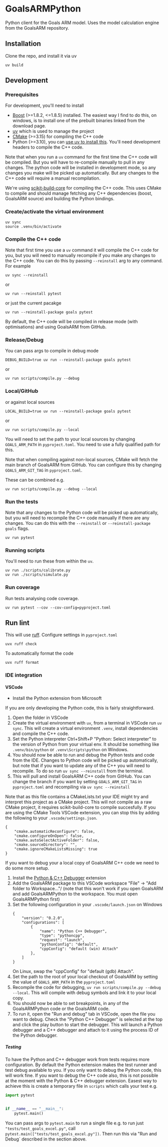 # GoalsARMPython
Python client for the Goals ARM model. Uses the model calculation engine from the GoalsARM repository.

## Installation
Clone the repo, and install it via uv

```console
uv build
```

## Development

### Prerequisites

For development, you'll need to install
* [Boost](https://www.boost.org/users/download/) (>=1.8.2, <=1.8.5) installed. The easiest way I find to do this, on windows, is to install one of the prebuilt binaries linked from the download page.
* [uv](https://docs.astral.sh/uv/) which is used to manage the project
* [CMake](https://cmake.org/) (>=3.15) for compiling the C++ code
* Python (>=3.10), you can [use uv to install this](https://docs.astral.sh/uv/guides/install-python/). You'll need development headers to compile the C++ code.

Note that when you run a `uv` command for the first time the C++ code will be compiled. But you will have to re-compile manually to pull in any changes. The python code will be installed in development mode, so any changes you make will be picked up automatically. But any changes to the C++ code will require a manual recompilation.

We're using [scikit-build-core](https://scikit-build-core.readthedocs.io/en/stable/index.html) for compiling the C++ code. This uses CMake to compile and should manage fetching any C++ dependencies (boost, GoalsARM source) and building the Python bindings.

### Create/activate the virtual environment

```console
uv sync
source .venv/bin/activate
```

### Compile the C++ code

Note that first time you use a `uv` command it will compile the C++ code for you, but you will need to manually recompile if you make any changes to the C++ code. You can do this by passing `--reinstall` arg to any command. For example

```console
uv sync --reinstall
```

or

```console
uv run --reinstall pytest
```

or just the current pacakge

```console
uv run --reinstall-package goals pytest
```

By default, the C++ code will be compiled in release mode (with optimisations) and using GoalsARM from GitHub.

### Release/Debug

You can pass args to compile in debug mode

```console
DEBUG_BUILD=true uv run --reinstall-package goals pytest
```

or

```console
uv run scripts/compile.py --debug
```

### Local/GitHub

or against local sources

```console
LOCAL_BUILD=true uv run --reinstall-package goals pytest
```

or

```console
uv run scripts/compile.py --local
```

You will need to set the path to your local sources by changing `GOALS_ARM_PATH` in `pyproject.toml`. You need to use a fully qualified path for this.

Note that when compiling against non-local sources, CMake will fetch the main branch of GoalsARM from GitHub. You can configure this by changing `GOALS_ARM_GIT_TAG` in `pyproject.toml`.

These can be combined e.g.

```console
uv run scripts/compile.py --debug --local
```

### Run the tests

Note that any changes to the Python code will be picked up automatically, but you will need to recompile the C++ code manually if there are any changes. You can do this with the `--reinstall` or `--reinstall-package goals` flags.

```console
uv run pytest
```

### Running scripts

You'll need to run these from within the `uv`.

```console
uv run ./scripts/calibrate.py
uv run ./scripts/simulate.py
```

### Run coverage

Run tests analysing code coverage.

```console
uv run pytest --cov --cov-config=pyproject.toml
```

## Run lint

This will use [ruff](https://docs.astral.sh/ruff/). Configure settings in `pyproject.toml`

```console
uvx ruff check
```

To automatically format the code
```console
uvx ruff format
```

### IDE integration

#### VSCode

* Install the Python extension from Microsoft

If you are only developing the Python code, this is fairly straightforward.

1. Open the folder in VSCode
1. Create the virtual environment with `uv`, from a terminal in VSCode run `uv sync`. This will create a virtual environment `.venv`, install dependencies and compile the C++ code.
1. Set the Python interpreter Ctrl+Shift+P "Python: Select interpreter" to the version of Python from your virtual env. It should be something like `.venv/bin/python` or `.venv\Scripts\python` on Windows.
1. You should now be able to run and debug the Python tests and code from the IDE. Changes to Python code will be picked up automatically, but note that if you want to update any of the C++ you will need to recompile. To do so run `uv sync --reinstall` from the terminal.
1. This will pull and install GoalsARM C++ code from GitHub. You can change the branch if you want by setting `GOALS_ARM_GIT_TAG` in `pyproject.toml` and recompiling via `uv sync --reinstall`

Note that as this file contains a CMakeLists.txt your IDE might try and interpret this project as a CMake project. This will not compile as a raw CMake project, it requires scikit-build-core to compile succesfully. If you are using the CMake Tools VSCode extension, you can stop this by adding the following to your `.vscode/settings.json`.

```
{
    "cmake.automaticReconfigure": false,
    "cmake.configureOnOpen": false,
    "cmake.autoSelectActiveFolder": false,
    "cmake.sourceDirectory": "",
    "cmake.ignoreCMakeListsMissing": true
}
```

If you want to debug your a local copy of GoalsARM C++ code we need to do some more setup.

1. Install the [Python & C++ Debugger](https://marketplace.visualstudio.com/items?itemName=benjamin-simmonds.pythoncpp-debug) extension
1. Add the GoalsARM package to this VSCode workspace "File" -> "Add folder to Workspace..."/ (note that this won't work if you open GoalsARM and add GoalsARMPython to the workspace. You must open GoalsARMPython first)
1. Set the following configuration in your `.vscode/launch.json` on Windows
   ```
   {
       "version": "0.2.0",
       "configurations": [
           {
               "name": "Python C++ Debugger",
               "type": "pythoncpp",
               "request": "launch",
               "pythonConfig": "default",
               "cppConfig": "default (win) Attach"
           },
       ]
   }
   ```
   On Linux, swap the "cppConfig" for "default (gdb) Attach".
1. Set the path to the root of your local checkout of GoalsARM by setting the value of `GOALS_ARM_PATH` in the `pyproject.toml`
1. Recompile the code for debugging, `uv run scripts/compile.py --debug --local`. This will compile with debug symbols and link it to your local copy.
1. You should now be able to set breakpoints, in any of the GoalsARMPython code or the GoalsARM code.
1. To run it, open the "Run and debug" tab in VSCode, open the file you want to debug. Check the "Python C++ Debugger" is selected at the top and click the play button to start the debugger. This will launch a Python debugger and a C++ debugger and attach to it using the process ID of the Python debugger.

##### Testing

To have the Python and C++ debugger work from tests requires more configuration. By default the Python extension makes the test runner and test debug available to you. If you only want to debug the Python code, this will work fine. If you want to debug the C++ code also, this is not possible at the moment with the Python & C++ debugger extension. Easest way to achieve this is create a temporary file in `scripts` which calls your test e.g.

```python
import pytest


if __name__ == "__main__":
    pytest.main()
```

You can pass args to `pytest.main` to run a single file e.g. to run just `"tests/test_goals_excel.py"`, call `pytest.main(["tests/test_goals_excel.py"])`. Then run this via "Run and Debug` described in the section above.
